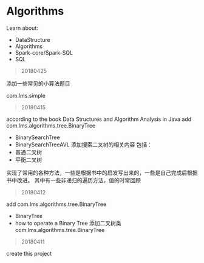 # Algorithms 

Learn about:
- DataStructure
- Algorithms
- Spark-core/Spark-SQL
- SQL

>20180425

添加一些常见的小算法题目

com.lms.simple

>20180415

according to the book Data Structures and Algorithm Analysis in Java
add com.lms.algorithms.tree.BinaryTree
  - BinarySearchTree
  - BinarySearchTreeAVL
添加搜索二叉树的相关内容
包括：
  - 普通二叉树
  - 平衡二叉树

实现了常用的各种方法，一些是根据书中的启发写出来的，一些是自己完成后根据书中改进。
其中有一些非递归的遍历方法，值的时常回顾


>20180412

add com.lms.algorithms.tree.BinaryTree
  - BinaryTree 
  - how to operate a Binary Tree
添加二叉树类  com.lms.algorithms.tree.BinaryTree

>20180411

create this project